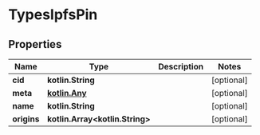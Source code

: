 
# TypesIpfsPin

## Properties
Name | Type | Description | Notes
------------ | ------------- | ------------- | -------------
**cid** | **kotlin.String** |  |  [optional]
**meta** | [**kotlin.Any**](kotlin.Any.md) |  |  [optional]
**name** | **kotlin.String** |  |  [optional]
**origins** | **kotlin.Array&lt;kotlin.String&gt;** |  |  [optional]



